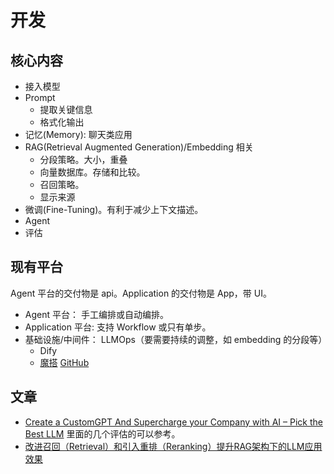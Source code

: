 # 开发
## 核心内容
* 接入模型
* Prompt
  * 提取关键信息
  * 格式化输出
* 记忆(Memory): 聊天类应用
* RAG(Retrieval Augmented Generation)/Embedding 相关
  * 分段策略。大小，重叠
  * 向量数据库。存储和比较。
  * 召回策略。
  * 显示来源
* 微调(Fine-Tuning)。有利于减少上下文描述。
* Agent
* 评估

## 现有平台
Agent 平台的交付物是 api。Application 的交付物是 App，带 UI。

* Agent 平台： 手工编排或自动编排。
* Application 平台: 支持 Workflow 或只有单步。
* 基础设施/中间件： LLMOps（要需要持续的调整，如 embedding 的分段等）
  * Dify
  * [魔搭](https://modelscope.cn/home) [GitHub](https://github.com/modelscope/modelscope/tree/master)

## 文章
* [Create a CustomGPT And Supercharge your Company with AI  –  Pick the Best LLM](https://blog.abacus.ai/blog/2023/08/10/create-your-custom-chatgpt-pick-the-best-llm-that-works-for-you/?continueFlag=5e3d2cbae140ce2f6662c47eec73b6af) 里面的几个评估的可以参考。
* [改进召回（Retrieval）和引入重排（Reranking）提升RAG架构下的LLM应用效果](https://mp.weixin.qq.com/s/QdBynJnV2S1Rc0LUjzCuLw)
